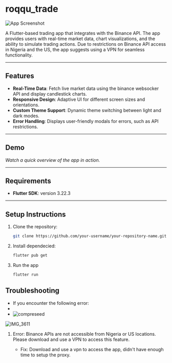 # roqqu_trade


![App Screenshot](assets/app-screenshot.png)

A Flutter-based trading app that integrates with the Binance API. The app provides users with real-time market data, chart visualizations, and the ability to simulate trading actions. Due to restrictions on Binance API access in Nigeria and the US, the app suggests using a VPN for seamless functionality.

---

## Features

- **Real-Time Data**: Fetch live market data using the binance websocker API and display candlestick charts.
- **Responsive Design**: Adaptive UI for different screen sizes and orientations.
- **Custom Theme Support**: Dynamic theme switching between light and dark modes.
- **Error Handling**: Displays user-friendly modals for errors, such as API restrictions.

---

## Demo



*Watch a quick overview of the app in action.*

---

## Requirements

- **Flutter SDK**:  version 3.22.3 

---

## Setup Instructions

1. Clone the repository:
   ```bash
   git clone https://github.com/your-username/your-repository-name.git

2. Install dependecied:
   ```bash
   flutter pub get

3. Run the app
   ```bash
   flutter run

## Troubleshooting

- If you encounter the following error:
-
- ![compreseed](https://github.com/user-attachments/assets/90d8f576-b8fc-4b67-bfeb-a06cd2c43972)


![IMG_3611](https://github.com/user-attachments/assets/c0371f81-ced5-48a1-a8f3-f2c6b72efe98)


1. Error: Binance APIs are not accessible from Nigeria or US locations. Please download and use a VPN to access this feature.

   - Fix: Download and use a vpn to access the app, didn't have enough time to setup the proxy.

